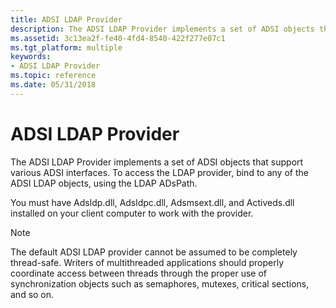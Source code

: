 ```yaml
---
title: ADSI LDAP Provider
description: The ADSI LDAP Provider implements a set of ADSI objects that support various ADSI interfaces. To access the LDAP provider, bind to any of the ADSI LDAP objects, using the LDAP ADsPath.
ms.assetid: 3c13ea2f-fe40-4fd4-8540-422f277e07c1
ms.tgt_platform: multiple
keywords:
- ADSI LDAP Provider
ms.topic: reference
ms.date: 05/31/2018
---
```


# ADSI LDAP Provider

The ADSI LDAP Provider implements a set of ADSI objects that support various ADSI interfaces. To access the LDAP provider, bind to any of the ADSI LDAP objects, using the LDAP ADsPath.

You must have Adsldp.dll, Adsldpc.dll, Adsmsext.dll, and Activeds.dll installed on your client computer to work with the provider.

> [!Note]  
> The default ADSI LDAP provider cannot be assumed to be completely thread-safe. Writers of multithreaded applications should properly coordinate access between threads through the proper use of synchronization objects such as semaphores, mutexes, critical sections, and so on.

 

 

 




